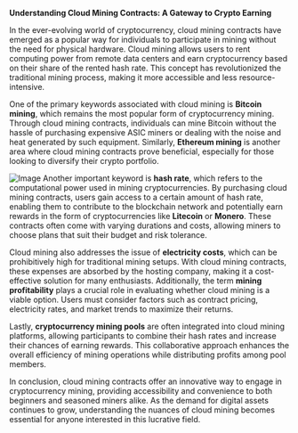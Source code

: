 **Understanding Cloud Mining Contracts: A Gateway to Crypto Earning**

In the ever-evolving world of cryptocurrency, cloud mining contracts have emerged as a popular way for individuals to participate in mining without the need for physical hardware. Cloud mining allows users to rent computing power from remote data centers and earn cryptocurrency based on their share of the rented hash rate. This concept has revolutionized the traditional mining process, making it more accessible and less resource-intensive.

One of the primary keywords associated with cloud mining is **Bitcoin mining**, which remains the most popular form of cryptocurrency mining. Through cloud mining contracts, individuals can mine Bitcoin without the hassle of purchasing expensive ASIC miners or dealing with the noise and heat generated by such equipment. Similarly, **Ethereum mining** is another area where cloud mining contracts prove beneficial, especially for those looking to diversify their crypto portfolio.


![Image](https://github.com/user-attachments/assets/31692037-0104-4703-abd1-696b6a7dd41b)
Another important keyword is **hash rate**, which refers to the computational power used in mining cryptocurrencies. By purchasing cloud mining contracts, users gain access to a certain amount of hash rate, enabling them to contribute to the blockchain network and potentially earn rewards in the form of cryptocurrencies like **Litecoin** or **Monero**. These contracts often come with varying durations and costs, allowing miners to choose plans that suit their budget and risk tolerance.

Cloud mining also addresses the issue of **electricity costs**, which can be prohibitively high for traditional mining setups. With cloud mining contracts, these expenses are absorbed by the hosting company, making it a cost-effective solution for many enthusiasts. Additionally, the term **mining profitability** plays a crucial role in evaluating whether cloud mining is a viable option. Users must consider factors such as contract pricing, electricity rates, and market trends to maximize their returns.

Lastly, **cryptocurrency mining pools** are often integrated into cloud mining platforms, allowing participants to combine their hash rates and increase their chances of earning rewards. This collaborative approach enhances the overall efficiency of mining operations while distributing profits among pool members.

In conclusion, cloud mining contracts offer an innovative way to engage in cryptocurrency mining, providing accessibility and convenience to both beginners and seasoned miners alike. As the demand for digital assets continues to grow, understanding the nuances of cloud mining becomes essential for anyone interested in this lucrative field.